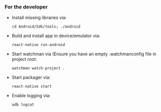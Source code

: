 ### For the developer

- Install missing libraries via:

    `cd Android/Sdk/tools; ./android`

- Build and install app in device/emulator via:

    `react-native run-android`

- Start watchman via (Ensure you have an empty .watchmanconfig file in project
  root:

    `watchman watch-project .`

- Start packager via:

    `react-native start`

- Enable logging via:

    `adb logcat`
